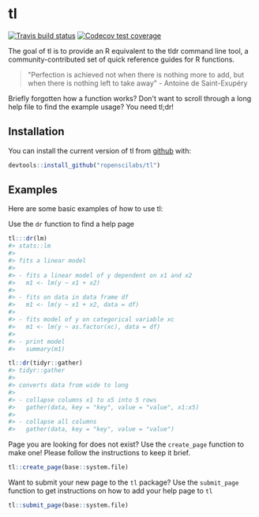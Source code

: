 
<!-- README.md is generated from README.Rmd. Please edit that file -->
tl
==

[![Travis build status](https://travis-ci.org/ropenscilabs/tl.svg?branch=master)](https://travis-ci.org/ropenscilabs/tl) [![Codecov test coverage](https://codecov.io/gh/ropenscilabs/tl/branch/master/graph/badge.svg)](https://codecov.io/gh/ropenscilabs/tl?branch=master)

The goal of tl is to provide an R equivalent to the tldr command line tool, a community-contributed set of quick reference guides for R functions.

> "Perfection is achieved not when there is nothing more to add, but when there is nothing left to take away" - Antoine de Saint-Exupéry

Briefly forgotten how a function works? Don't want to scroll through a long help file to find the example usage? You need tl;dr!

Installation
------------

You can install the current version of tl from [github](https://github.com) with:

``` r
devtools::install_github("ropenscilabs/tl")
```

Examples
--------

Here are some basic examples of how to use tl:

Use the `dr` function to find a help page

``` r
tl:::dr(lm)
#> stats::lm
#> 
#> fits a linear model
#> 
#> - fits a linear model of y dependent on x1 and x2  
#>   m1 <- lm(y ~ x1 + x2)  
#> 
#> - fits on data in data frame df  
#>   m1 <- lm(y ~ x1 + x2, data = df)  
#> 
#> - fits model of y on categorical variable xc  
#>   m1 <- lm(y ~ as.factor(xc), data = df)  
#> 
#> - print model  
#>   summary(m1)

tl::dr(tidyr::gather)
#> tidyr::gather
#> 
#> converts data from wide to long
#> 
#> - collapse columns x1 to x5 into 5 rows  
#>   gather(data, key = "key", value = "value", x1:x5)  
#> 
#> - collapse all columns  
#>   gather(data, key = "key", value = "value")
```

Page you are looking for does not exist? Use the `create_page` function to make one! Please follow the instructions to keep it brief.

``` r
tl::create_page(base::system.file)
```

Want to submit your new page to the `tl` package? Use the `submit_page` function to get instructions on how to add your help page to `tl`

``` r
tl::submit_page(base::system.file)
```
